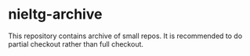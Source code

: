 # nieltg-archive

This repository contains archive of small repos. It is recommended to do partial
checkout rather than full checkout.
